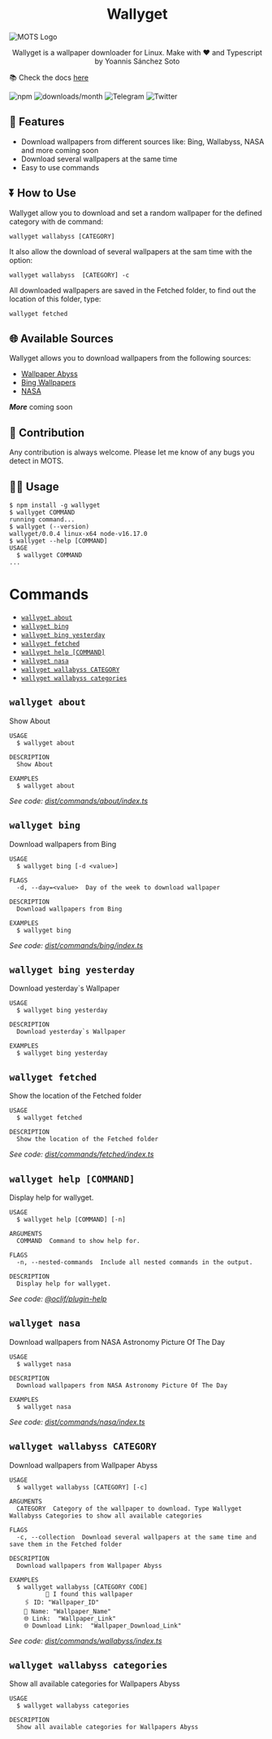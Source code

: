 <h1 align="center">Wallyget</h1>

<img align="center" src="img/wallyget_screen.png"  alt="MOTS Logo">

<p align="center">Wallyget is a wallpaper downloader for Linux.
Make with ❤️ and Typescript
by Yoannis Sánchez Soto</p>

📚 Check the docs [here](https://yossthedev.github.io/wallyget/)

![npm](https://img.shields.io/npm/v/wallyget)
![downloads/month](https://img.shields.io/npm/dm/wallyget)
![Telegram](https://img.shields.io/badge/t.me/yossthedev-Telegram-BLUE?style=flat&logo=Telegram)
![Twitter](https://img.shields.io/twitter/follow/yossthedev?style=social)

## 🚀 Features

* Download wallpapers from different sources like: Bing, Wallabyss, NASA and more coming soon
* Download several wallpapers at the same time
* Easy to use commands

## ⏬ How to Use

Wallyget allow you to download and set a random wallpaper for the defined category with de command:

    wallyget wallabyss [CATEGORY]

It also allow the download of several wallpapers at the sam time with the option:

    wallyget wallabyss  [CATEGORY] -c

All downloaded wallpapers are saved in the Fetched folder, to find out the location of this folder, type:

    wallyget fetched

## 🌐 Available Sources

Wallyget allows you to download wallpapers from the following sources:

* [Wallpaper Abyss](https://wall.alphacoders.com/)
* [Bing Wallpapers](https://bing.com)
* [NASA](https://api.nasa.gov/)

***More*** coming soon

## 👥 Contribution

Any contribution is always welcome. Please let me know of any bugs you detect in MOTS.

## 👨‍💻 Usage

<!-- usage -->
```sh-session
$ npm install -g wallyget
$ wallyget COMMAND
running command...
$ wallyget (--version)
wallyget/0.0.4 linux-x64 node-v16.17.0
$ wallyget --help [COMMAND]
USAGE
  $ wallyget COMMAND
...
```
<!-- usagestop -->

# Commands
<!-- commands -->
* [`wallyget about`](#wallyget-about)
* [`wallyget bing`](#wallyget-bing)
* [`wallyget bing yesterday`](#wallyget-bing-yesterday)
* [`wallyget fetched`](#wallyget-fetched)
* [`wallyget help [COMMAND]`](#wallyget-help-command)
* [`wallyget nasa`](#wallyget-nasa)
* [`wallyget wallabyss CATEGORY`](#wallyget-wallabyss-category)
* [`wallyget wallabyss categories`](#wallyget-wallabyss-categories)

## `wallyget about`

Show About

```
USAGE
  $ wallyget about

DESCRIPTION
  Show About

EXAMPLES
  $ wallyget about
```

_See code: [dist/commands/about/index.ts](https://github.com/yossTheDev/wallyget/blob/v0.0.4/dist/commands/about/index.ts)_

## `wallyget bing`

Download wallpapers from Bing

```
USAGE
  $ wallyget bing [-d <value>]

FLAGS
  -d, --day=<value>  Day of the week to download wallpaper

DESCRIPTION
  Download wallpapers from Bing

EXAMPLES
  $ wallyget bing
```

_See code: [dist/commands/bing/index.ts](https://github.com/yossTheDev/wallyget/blob/v0.0.4/dist/commands/bing/index.ts)_

## `wallyget bing yesterday`

Download yesterday`s Wallpaper

```
USAGE
  $ wallyget bing yesterday

DESCRIPTION
  Download yesterday`s Wallpaper

EXAMPLES
  $ wallyget bing yesterday
```

## `wallyget fetched`

Show the location of the Fetched folder

```
USAGE
  $ wallyget fetched

DESCRIPTION
  Show the location of the Fetched folder
```

_See code: [dist/commands/fetched/index.ts](https://github.com/yossTheDev/wallyget/blob/v0.0.4/dist/commands/fetched/index.ts)_

## `wallyget help [COMMAND]`

Display help for wallyget.

```
USAGE
  $ wallyget help [COMMAND] [-n]

ARGUMENTS
  COMMAND  Command to show help for.

FLAGS
  -n, --nested-commands  Include all nested commands in the output.

DESCRIPTION
  Display help for wallyget.
```

_See code: [@oclif/plugin-help](https://github.com/oclif/plugin-help/blob/v5.1.10/src/commands/help.ts)_

## `wallyget nasa`

Download wallpapers from NASA Astronomy Picture Of The Day

```
USAGE
  $ wallyget nasa

DESCRIPTION
  Download wallpapers from NASA Astronomy Picture Of The Day

EXAMPLES
  $ wallyget nasa
```

_See code: [dist/commands/nasa/index.ts](https://github.com/yossTheDev/wallyget/blob/v0.0.4/dist/commands/nasa/index.ts)_

## `wallyget wallabyss CATEGORY`

Download wallpapers from Wallpaper Abyss

```
USAGE
  $ wallyget wallabyss [CATEGORY] [-c]

ARGUMENTS
  CATEGORY  Category of the wallpaper to download. Type Wallyget Wallabyss Categories to show all available categories

FLAGS
  -c, --collection  Download several wallpapers at the same time and save them in the Fetched folder

DESCRIPTION
  Download wallpapers from Wallpaper Abyss

EXAMPLES
  $ wallyget wallabyss [CATEGORY CODE]
          🔎 I found this wallpaper
    🖇 ID: "Wallpaper_ID"
    🌄 Name: "Wallpaper_Name"
    🌐 Link:  "Wallpaper_Link"
    🌐 Download Link:  "Wallpaper_Download_Link"
```

_See code: [dist/commands/wallabyss/index.ts](https://github.com/yossTheDev/wallyget/blob/v0.0.4/dist/commands/wallabyss/index.ts)_

## `wallyget wallabyss categories`

Show all available categories for Wallpapers Abyss

```
USAGE
  $ wallyget wallabyss categories

DESCRIPTION
  Show all available categories for Wallpapers Abyss
```
<!-- commandsstop -->
